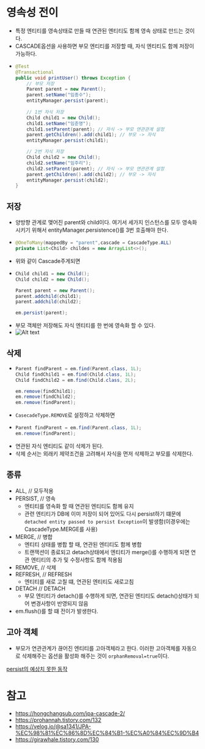 # 영속성 전이
- 특정 엔티티를 영속상태로 만들 때 연관된 엔티티도 함께 영속 상태로 만드는 것이다.
- CASCADE옵션을 사용하면 부모 엔티티를 저장할 때, 자식 엔티티도 함께 저장이 가능하다.
- ``` java
  @Test
  @Transactional
  public void printUser() throws Exception {
      // 부모 저장
      Parent parent = new Parent();
      parent.setName("임종수");
      entityManager.persist(parent);
      
      // 1번 자식 저장
      Child child1 = new Child();
      child1.setName("임준영");
      child1.setParent(parent); // 자식 -> 부모 연관관계 설정
      parent.getChildren().add(child1); // 부모 -> 자식
      entityManager.persist(child1);

      // 2번 자식 저장
      Child child2 = new Child();
      child2.setName("임주리");
      child2.setParent(parent); // 자식 -> 부모 연관관계 설정
      parent.getChildren().add(child2); // 부모 -> 자식
      entityManager.persist(child2);       
  }
## 저장
- 양방향 관계로 맺어진 parent와 child이다. 여기서 세가지 인스턴스를 모두 영속화 시키기 위해서 entityManager.persistence()를 3번 호출해야 한다.
- ``` java
  @OneToMany(mappedBy = "parent",cascade = CascadeType.ALL)
  private List<Child> childes = new ArrayList<>();
- 위와 같이 Cascade주게되면 
- ``` java
  Child child1 = new Child();
  Child child2 = new Child();

  Parent parent = new Parent();
  parent.addchild(child1);
  parent.addchild(child2);

  em.persist(parent);
- 부모 객체만 저장해도 자식 엔티티를 한 번에 영속화 할 수 있다.
- ![Alt text](https://user-images.githubusercontent.com/22395934/69448640-51673900-0d9c-11ea-8739-30ecf9d9360a.png)
## 삭제
- ``` java
  Parent findParent = em.find(Parent.class, 1L);
  Child findChild1 = em.find(Child.class, 1L);
  Child findChild2 = em.find(Child.class, 2L);

  em.remove(findChild1);
  em.remove(findChild2);
  em.remove(findParent);
- `CasecadeType.REMOVE`로 설정하고 삭제하면 
- ``` java
  Parent findParent = em.find(Parent.class, 1L);
  em.remove(findParent);
- 연관된 자식 엔티티도 같이 삭제가 된다.
- 삭제 순서는 외래키 제약조건을 고려해서 자식을 먼저 삭제하고 부모를 삭제한다.
## 종류
- ALL, // 모두적용
- PERSIST, // 영속
  - 엔티티를 영속화 할 때 연관된 엔티티도 함께 유지
  - 관련 엔티티가 DB에 이미 저장이 되어 있어도 다시 persist하기 떄문에 `detached entity passed to persist Exception`이 발생함(이경우에는 CascadeType.MERGE를 사용)
- MERGE, // 병합
  - 엔티티 상태를 병합 할 때, 연관된 엔티티도 함께 병합
  - 트랜잭션이 종료되고 detach상태에서 엔티티가 merge()를 수행하게 되면 연관 엔티티의 추가 및 수정사항도 함께 적용됨
- REMOVE, // 삭제
- REFRESH, // REFRESH
  - 엔티티를 새로 고칠 떄, 연관된 엔티티도 새로고침
- DETACH // DETACH
  - 부모 엔티티가 detach()를 수행하게 되면, 연관된 엔티티도 detach()상태가 되어 변경사항이 반영되지 않음
- em.flush()를 할 떄 전이가 발생한다.

## 고아 객체
- 부모가 연관관계가 끊어진 엔티티를 고아객체라고 한다. 이러한 고아객체를 자동으로 삭제해주는 옵션을 활성화 해주는 것이 `orphanRemoval=true`이다.

[persist의 예상치 못한 동작](https://joont92.github.io/jpa/CascadeType-PERSIST%EB%A5%BC-%ED%95%A8%EB%B6%80%EB%A1%9C-%EC%82%AC%EC%9A%A9%ED%95%98%EB%A9%B4-%EC%95%88%EB%90%98%EB%8A%94-%EC%9D%B4%EC%9C%A0/)

# 참고
- https://hongchangsub.com/jpa-cascade-2/
- https://prohannah.tistory.com/132
- https://velog.io/@sa1341/JPA-%EC%98%81%EC%86%8D%EC%84%B1-%EC%A0%84%EC%9D%B4
- https://girawhale.tistory.com/130